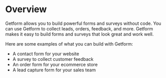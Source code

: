 # Overview

Getform allows you to build powerful forms and surveys without code. You can
use Getform to collect leads, orders, feedback, and more. Getform makes it easy
to build forms and surveys that look great and work well.

Here are some examples of what you can build with Getform:

- A contact form for your website
- A survey to collect customer feedback
- An order form for your ecommerce store
- A lead capture form for your sales team
